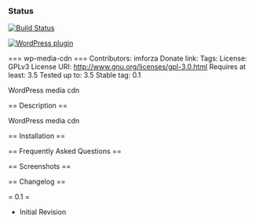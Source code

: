 ### Status
[![Build Status](https://travis-ci.org/ryandhubbard/IDX_Broker_iOS.svg?branch=master)](https://travis-ci.org/ryandhubbard/IDX_Broker_iOS.svg?branch=master)

[![WordPress plugin](https://img.shields.io/wordpress/plugin/v/akismet.svg)]()

=== wp-media-cdn ===
Contributors: imforza
Donate link:
Tags:
License: GPLv3
License URI: http://www.gnu.org/licenses/gpl-3.0.html
Requires at least: 3.5
Tested up to: 3.5
Stable tag: 0.1

WordPress media cdn

== Description ==

WordPress media cdn

== Installation ==


== Frequently Asked Questions ==


== Screenshots ==


== Changelog ==

= 0.1 =
- Initial Revision
